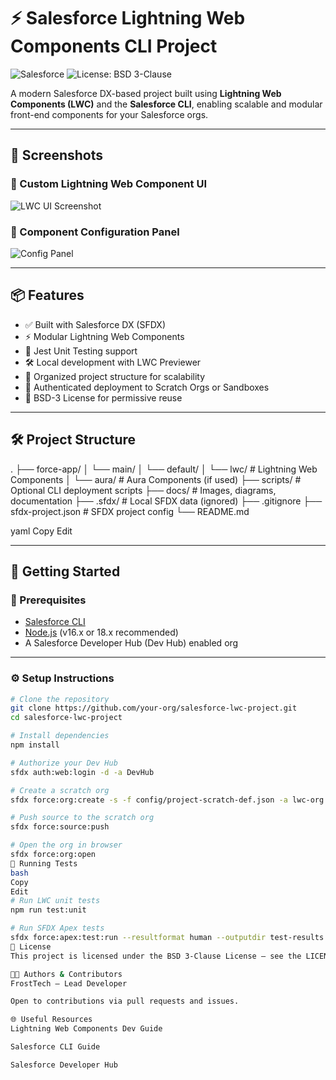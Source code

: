 # ⚡ Salesforce Lightning Web Components CLI Project

![Salesforce](https://img.shields.io/badge/Salesforce-LWC-blue.svg)
![License: BSD 3-Clause](https://img.shields.io/badge/license-BSD--3--Clause-brightgreen.svg)

A modern Salesforce DX-based project built using **Lightning Web Components (LWC)** and the **Salesforce CLI**, enabling scalable and modular front-end components for your Salesforce orgs.

---

## 📸 Screenshots

### 📍 Custom Lightning Web Component UI
![LWC UI Screenshot](docs/images/lwc-ui.png)

### 📍 Component Configuration Panel
![Config Panel](docs/images/config-panel.png)

---

## 📦 Features

- ✅ Built with Salesforce DX (SFDX)
- ⚡ Modular Lightning Web Components
- 🧪 Jest Unit Testing support
- 🛠 Local development with LWC Previewer
- 📁 Organized project structure for scalability
- 🔐 Authenticated deployment to Scratch Orgs or Sandboxes
- 📘 BSD-3 License for permissive reuse

---

## 🛠️ Project Structure

.
├── force-app/
│ └── main/
│ └── default/
│ └── lwc/ # Lightning Web Components
│ └── aura/ # Aura Components (if used)
├── scripts/ # Optional CLI deployment scripts
├── docs/ # Images, diagrams, documentation
├── .sfdx/ # Local SFDX data (ignored)
├── .gitignore
├── sfdx-project.json # SFDX project config
└── README.md

yaml
Copy
Edit

---

## 🚀 Getting Started

### 🔧 Prerequisites

- [Salesforce CLI](https://developer.salesforce.com/tools/sfdxcli)
- [Node.js](https://nodejs.org/) (v16.x or 18.x recommended)
- A Salesforce Developer Hub (Dev Hub) enabled org

---

### ⚙️ Setup Instructions

```bash
# Clone the repository
git clone https://github.com/your-org/salesforce-lwc-project.git
cd salesforce-lwc-project

# Install dependencies
npm install

# Authorize your Dev Hub
sfdx auth:web:login -d -a DevHub

# Create a scratch org
sfdx force:org:create -s -f config/project-scratch-def.json -a lwc-org

# Push source to the scratch org
sfdx force:source:push

# Open the org in browser
sfdx force:org:open
🧪 Running Tests
bash
Copy
Edit
# Run LWC unit tests
npm run test:unit

# Run SFDX Apex tests
sfdx force:apex:test:run --resultformat human --outputdir test-results
📄 License
This project is licensed under the BSD 3-Clause License – see the LICENSE file for details.

👨‍💻 Authors & Contributors
FrostTech – Lead Developer

Open to contributions via pull requests and issues.

🌐 Useful Resources
Lightning Web Components Dev Guide

Salesforce CLI Guide

Salesforce Developer Hub


